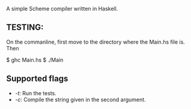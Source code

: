 A simple Scheme compiler written in Haskell.

## TESTING:
On the commanline, first move to the directory where the Main.hs file is. Then

$ ghc Main.hs
$ ./Main <flags>

## Supported flags
* _-t_: Run the tests.
* _-c_: Compile the string given in the second argument.
